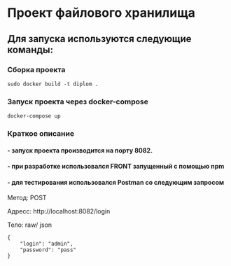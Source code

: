 # **Проект файлового хранилища**

## Для запуска используются следующие команды:

### Сборка проекта

    sudo docker build -t diplom .

### Запуск проекта через docker-compose

    docker-compose up

### Краткое описание
#### - запуск проекта производится на порту 8082.
#### - при разработке использовался FRONT запущенный с помощью npm
#### - для тестирования использовался Postman со следующим запросом
Метод: POST

Адресс: http://localhost:8082/login

Тело: raw/ json

    {
        "login": "admin",
        "password": "pass"
    }

